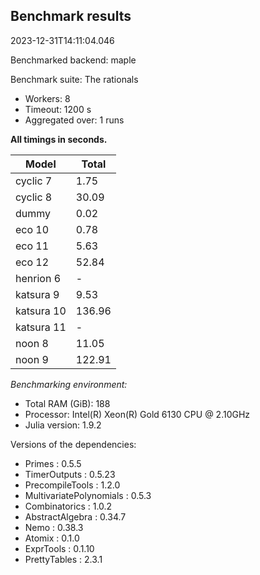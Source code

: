 ## Benchmark results

2023-12-31T14:11:04.046

Benchmarked backend: maple

Benchmark suite: The rationals

- Workers: 8
- Timeout: 1200 s
- Aggregated over: 1 runs

**All timings in seconds.**

|Model|Total|
|-----|---|
|cyclic 7|1.75|
|cyclic 8|30.09|
|dummy|0.02|
|eco 10|0.78|
|eco 11|5.63|
|eco 12|52.84|
|henrion 6| - |
|katsura 9|9.53|
|katsura 10|136.96|
|katsura 11| - |
|noon 8|11.05|
|noon 9|122.91|

*Benchmarking environment:*

* Total RAM (GiB): 188
* Processor: Intel(R) Xeon(R) Gold 6130 CPU @ 2.10GHz
* Julia version: 1.9.2

Versions of the dependencies:

* Primes : 0.5.5
* TimerOutputs : 0.5.23
* PrecompileTools : 1.2.0
* MultivariatePolynomials : 0.5.3
* Combinatorics : 1.0.2
* AbstractAlgebra : 0.34.7
* Nemo : 0.38.3
* Atomix : 0.1.0
* ExprTools : 0.1.10
* PrettyTables : 2.3.1
